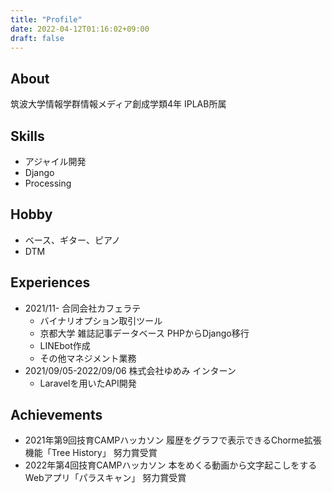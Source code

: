 ```yaml
---
title: "Profile"
date: 2022-04-12T01:16:02+09:00
draft: false
---
```

## About
筑波大学情報学群情報メディア創成学類4年 IPLAB所属  

## Skills
* アジャイル開発
* Django
* Processing

## Hobby
* ベース、ギター、ピアノ
* DTM 

## Experiences
* 2021/11- 合同会社カフェラテ
    * バイナリオプション取引ツール
    * 京都大学 雑誌記事データベース PHPからDjango移行
    * LINEbot作成
    * その他マネジメント業務
* 2021/09/05-2022/09/06 株式会社ゆめみ インターン
  * Laravelを用いたAPI開発
## Achievements
* 2021年第9回技育CAMPハッカソン 履歴をグラフで表示できるChorme拡張機能「Tree History」 努力賞受賞
* 2022年第4回技育CAMPハッカソン 本をめくる動画から文字起こしをするWebアプリ「パラスキャン」 努力賞受賞
  